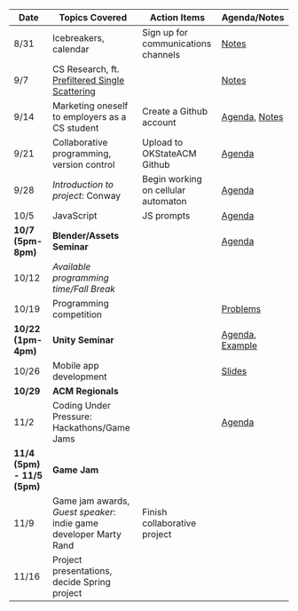 | Date 	| Topics Covered	 														| Action Items												| Agenda/Notes                        |
|-------|---------------------------------------------|-------------------------------------|-------------------------------------|
| 8/31	| Icebreakers, calendar												| Sign up for communications channels	| [Notes](https://git.io/vPt0N)     |
| 9/7		| CS Research, ft. [Prefiltered Single Scattering](http://people.mpi-inf.mpg.de/~oklehm/)      								 			|																			| [Notes](https://git.io/vPt0A) |
| 9/14	| Marketing oneself to employers as a CS student  | Create a Github account							| [Agenda](https://git.io/vPt0A), [Notes](https://git.io/vPt0h) |
| 9/21	|	Collaborative programming, version control	| Upload to OKStateACM Github					| [Agenda](https://git.io/vi7Jb) |
| 9/28	| *Introduction to project*: Conway           |	Begin working on cellular automaton	| [Agenda](https://git.io/vPJNO) |
| 10/5	| JavaScript    															|	JS prompts													| [Agenda](https://git.io/vPO8j) |
| **10/7 (5pm-8pm)**	| **Blender/Assets Seminar**		|           													| [Agenda](https://goo.gl/CTkx96)|
| 10/12 | *Available programming time/Fall Break*			|																			|                                |
| 10/19	| Programming competition											|																			| [Problems](https://goo.gl/AwKZ0T)|
| **10/22 (1pm-4pm)**	| **Unity Seminar**         		|           													| [Agenda](https://goo.gl/kJJ1zW), [Example](https://git.io/vPbcH)|
| 10/26	|	Mobile app development											|																			| [Slides](https://goo.gl/ESm9QX)|
| **10/29**	| **ACM Regionals**							          |           													|                                |
| 11/2	|	Coding Under Pressure: Hackathons/Game Jams |																			| [Agenda](https://git.io/vXc9k) |
| **11/4 (5pm) - 11/5 (5pm)**	| **Game Jam**					|           													|                                |
| 11/9	|	Game jam awards, *Guest speaker*: indie game developer Marty Rand| Finish collaborative project				|            |
| 11/16	|	Project presentations, decide Spring project|								 											|                                |

